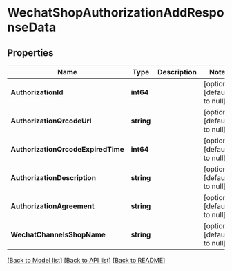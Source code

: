# WechatShopAuthorizationAddResponseData

## Properties
Name | Type | Description | Notes
------------ | ------------- | ------------- | -------------
**AuthorizationId** | **int64** |  | [optional] [default to null]
**AuthorizationQrcodeUrl** | **string** |  | [optional] [default to null]
**AuthorizationQrcodeExpiredTime** | **int64** |  | [optional] [default to null]
**AuthorizationDescription** | **string** |  | [optional] [default to null]
**AuthorizationAgreement** | **string** |  | [optional] [default to null]
**WechatChannelsShopName** | **string** |  | [optional] [default to null]

[[Back to Model list]](../README.md#documentation-for-models) [[Back to API list]](../README.md#documentation-for-api-endpoints) [[Back to README]](../README.md)


